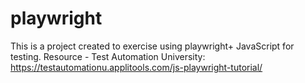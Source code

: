# playwright
This is a project created to exercise using playwright+ JavaScript for testing. 
Resource - Test Automation University: https://testautomationu.applitools.com/js-playwright-tutorial/
